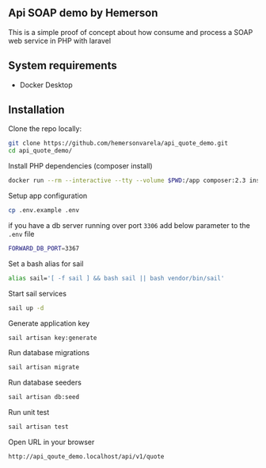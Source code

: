 ## Api SOAP demo by Hemerson
This is a simple proof of concept about how consume and process a SOAP web service in PHP with laravel

## System requirements
- Docker Desktop

## Installation

Clone the repo locally:

```sh
git clone https://github.com/hemersonvarela/api_quote_demo.git
cd api_quote_demo/
```

Install PHP dependencies (composer install)
```sh
docker run --rm --interactive --tty --volume $PWD:/app composer:2.3 install
```

Setup app configuration
```sh
cp .env.example .env
```

if you have a db server running over port `3306` add below parameter to the `.env` file 
```sh
FORWARD_DB_PORT=3367
```
Set a bash alias for sail
```sh
alias sail='[ -f sail ] && bash sail || bash vendor/bin/sail'
```

Start sail services
```sh
sail up -d
```

Generate application key
```sh
sail artisan key:generate
```

Run database migrations
```sh
sail artisan migrate
```

Run database seeders
```sh
sail artisan db:seed
```

Run unit test
```sh
sail artisan test
```

Open URL in your browser
```sh
http://api_qoute_demo.localhost/api/v1/quote
```
